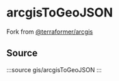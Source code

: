 # arcgisToGeoJSON

Fork from [@terraformer/arcgis](https://github.com/terraformer-js/terraformer/blob/main/packages/arcgis/README.md)

## Source

:::source
gis/arcgisToGeoJSON
:::
